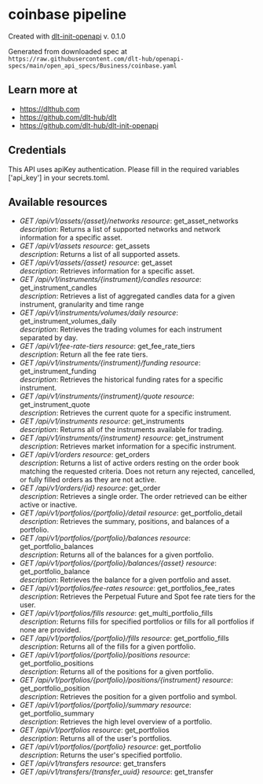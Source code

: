 # coinbase pipeline

Created with [dlt-init-openapi](https://github.com/dlt-hub/dlt-init-openapi) v. 0.1.0

Generated from downloaded spec at `https://raw.githubusercontent.com/dlt-hub/openapi-specs/main/open_api_specs/Business/coinbase.yaml`
## Learn more at

* https://dlthub.com
* https://github.com/dlt-hub/dlt
* https://github.com/dlt-hub/dlt-init-openapi

## Credentials
This API uses apiKey authentication. Please fill in the required variables ['api_key'] in your 
secrets.toml.

## Available resources
* _GET /api/v1/assets/{asset}/networks_ 
  *resource*: get_asset_networks  
  *description*: Returns a list of supported networks and network information for a specific asset.
* _GET /api/v1/assets_ 
  *resource*: get_assets  
  *description*: Returns a list of all supported assets.
* _GET /api/v1/assets/{asset}_ 
  *resource*: get_asset  
  *description*: Retrieves information for a specific asset.
* _GET /api/v1/instruments/{instrument}/candles_ 
  *resource*: get_instrument_candles  
  *description*: Retrieves a list of aggregated candles data for a given instrument, granularity and time range
* _GET /api/v1/instruments/volumes/daily_ 
  *resource*: get_instrument_volumes_daily  
  *description*: Retrieves the trading volumes for each instrument separated by day.
* _GET /api/v1/fee-rate-tiers_ 
  *resource*: get_fee_rate_tiers  
  *description*: Return all the fee rate tiers.
* _GET /api/v1/instruments/{instrument}/funding_ 
  *resource*: get_instrument_funding  
  *description*: Retrieves the historical funding rates for a specific instrument.
* _GET /api/v1/instruments/{instrument}/quote_ 
  *resource*: get_instrument_quote  
  *description*: Retrieves the current quote for a specific instrument.
* _GET /api/v1/instruments_ 
  *resource*: get_instruments  
  *description*: Returns all of the instruments available for trading.
* _GET /api/v1/instruments/{instrument}_ 
  *resource*: get_instrument  
  *description*: Retrieves market information for a specific instrument.
* _GET /api/v1/orders_ 
  *resource*: get_orders  
  *description*: Returns a list of active orders resting on the order book matching the requested criteria. Does not return any rejected, cancelled, or fully filled orders as they are not active.
* _GET /api/v1/orders/{id}_ 
  *resource*: get_order  
  *description*: Retrieves a single order. The order retrieved can be either active or inactive.
* _GET /api/v1/portfolios/{portfolio}/detail_ 
  *resource*: get_portfolio_detail  
  *description*: Retrieves the summary, positions, and balances of a portfolio.
* _GET /api/v1/portfolios/{portfolio}/balances_ 
  *resource*: get_portfolio_balances  
  *description*: Returns all of the balances for a given portfolio.
* _GET /api/v1/portfolios/{portfolio}/balances/{asset}_ 
  *resource*: get_portfolio_balance  
  *description*: Retrieves the balance for a given portfolio and asset.
* _GET /api/v1/portfolios/fee-rates_ 
  *resource*: get_portfolios_fee_rates  
  *description*: Retrieves the Perpetual Future and Spot fee rate tiers for the user.
* _GET /api/v1/portfolios/fills_ 
  *resource*: get_multi_portfolio_fills  
  *description*: Returns fills for specified portfolios or fills for all portfolios if none are provided.
* _GET /api/v1/portfolios/{portfolio}/fills_ 
  *resource*: get_portfolio_fills  
  *description*: Returns all of the fills for a given portfolio.
* _GET /api/v1/portfolios/{portfolio}/positions_ 
  *resource*: get_portfolio_positions  
  *description*: Returns all of the positions for a given portfolio.
* _GET /api/v1/portfolios/{portfolio}/positions/{instrument}_ 
  *resource*: get_portfolio_position  
  *description*: Retrieves the position for a given portfolio and symbol.
* _GET /api/v1/portfolios/{portfolio}/summary_ 
  *resource*: get_portfolio_summary  
  *description*: Retrieves the high level overview of a portfolio.
* _GET /api/v1/portfolios_ 
  *resource*: get_portfolios  
  *description*: Returns all of the user's portfolios.
* _GET /api/v1/portfolios/{portfolio}_ 
  *resource*: get_portfolio  
  *description*: Returns the user's specified portfolio.
* _GET /api/v1/transfers_ 
  *resource*: get_transfers  
* _GET /api/v1/transfers/{transfer_uuid}_ 
  *resource*: get_transfer  
